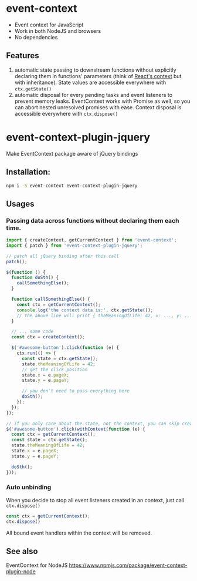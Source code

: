 # event-context

- Event context for JavaScript
- Work in both NodeJS and browsers
- No dependencies

## Features

1. automatic state passing to downstream functions without explicitly declaring them in functions' parameters (think of [React's context](https://facebook.github.io/react/docs/context.html) but with inheritance). State values are accessible everywhere with `ctx.getState()`
2. automatic disposal for every pending tasks and event listeners to prevent memory leaks. EventContext works with Promise as well, so you can abort nested unresolved promises with ease. Context disposal is accessible everywhere with `ctx.dispose()`

# event-context-plugin-jquery
Make EventContext package aware of jQuery bindings

## Installation:

```bash
npm i -S event-context event-context-plugin-jquery
```

## Usages

### Passing data across functions without declaring them each time.

```js
import { createContext, getCurrentContext } from 'event-context';
import { patch } from 'event-context-plugin-jquery';

// patch all jQuery binding after this call
patch();

$(function () {
  function doSth() {
    callSomethingElse();
  }

  function callSomethingElse() {
    const ctx = getCurrentContext();
    console.log('the context data is:', ctx.getState());
    // the above line will print { theMeaningOfLife: 42, x: ..., y: ... } with x, y values will fill in automagically
  }

  // ... some code
  const ctx = createContext();

  $('#awesome-button').click(function (e) {
    ctx.run(() => {
      const state = ctx.getState();
      state.theMeaningOfLife = 42;
      // get the click position
      state.x = e.pageX;
      state.y = e.pageY;

      // you don't need to pass everything here
      doSth();
    });
  });
});

// if you only care about the state, not the context, you can skip createContext step and replace it with
$('#awesome-button').click(withContext(function (e) {
  const ctx = getCurrentContext();
  const state = ctx.getState();
  state.theMeaningOfLife = 42;
  state.x = e.pageX;
  state.y = e.pageY;

  doSth();
}));

```

### Auto unbinding

When you decide to stop all event listeners created in an context, just call `ctx.dispose()`

```js
const ctx = getCurrentContext();
ctx.dispose()
```

All bound event handlers within the context will be removed.

## See also
EventContext for NodeJS https://www.npmjs.com/package/event-context-plugin-node
